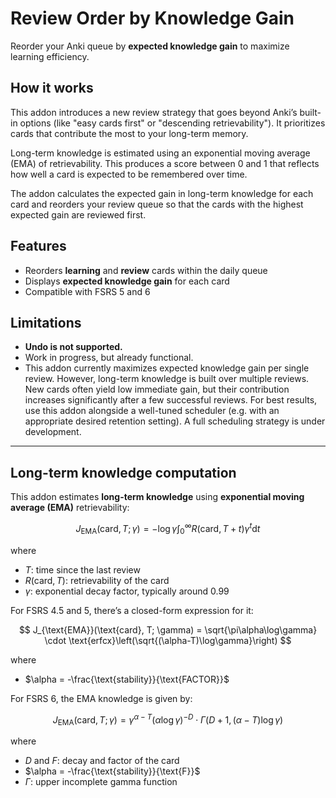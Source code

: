 # Review Order by Knowledge Gain

Reorder your Anki queue by **expected knowledge gain** to maximize learning efficiency.

## How it works

This addon introduces a new review strategy that goes beyond Anki’s built-in options (like "easy cards first" or "descending retrievability"). It prioritizes cards that contribute the most to your long-term memory.

Long-term knowledge is estimated using an exponential moving average (EMA) of retrievability. This produces a score between 0 and 1 that reflects how well a card is expected to be remembered over time.

The addon calculates the expected gain in long-term knowledge for each card and reorders your review queue so that the cards with the highest expected gain are reviewed first.

## Features

- Reorders **learning** and **review** cards within the daily queue
- Displays **expected knowledge gain** for each card
- Compatible with FSRS 5 and 6

## Limitations

- **Undo is not supported.**
- Work in progress, but already functional.
- This addon currently maximizes expected knowledge gain per single review. However, long-term knowledge is built over multiple reviews. New cards often yield low immediate gain, but their contribution increases significantly after a few successful reviews. For best results, use this addon alongside a well-tuned scheduler (e.g. with an appropriate desired retention setting).
 A full scheduling strategy is under development.

---

## Long-term knowledge computation

This addon estimates **long-term knowledge** using **exponential moving average (EMA)** retrievability:

$$
J_{\text{EMA}}(\text{card}, T; \gamma) = -\log \gamma \int_{0}^{\infty} R(\text{card}, T + t) \gamma^t \mathrm{d}t
$$

where

* $T$: time since the last review
* $R(\text{card}, T)$: retrievability of the card
* $\gamma$: exponential decay factor, typically around 0.99

For FSRS 4.5 and 5, there’s a closed-form expression for it:

$$
J_{\text{EMA}}(\text{card}, T; \gamma) = \sqrt{\pi\alpha\log\gamma} \cdot \text{erfcx}\left(\sqrt{(\alpha-T)\log\gamma}\right)
$$

where

* $\alpha = -\frac{\text{stability}}{\text{FACTOR}}$

For FSRS 6, the EMA knowledge is given by:

$$
J_{\text{EMA}}(\text{card}, T; \gamma) = \gamma^{\alpha-T} (\alpha\log\gamma)^{-D} \cdot \Gamma(D+1, (\alpha - T)\log\gamma)
$$

where

* $D$ and $F$: decay and factor of the card
* $\alpha = -\frac{\text{stability}}{\text{F}}$
* $\Gamma$: upper incomplete gamma function
